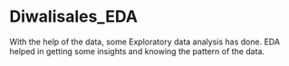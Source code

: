 # Diwalisales_EDA
With the help of the data, some Exploratory data analysis has done. EDA helped in getting some insights and knowing the pattern of the data. 
